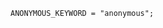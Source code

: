 <!-- This file is generated automatically by infrastructure scripts. Please don't edit by hand. -->

```{ .ebnf .slang-ebnf #ANONYMOUS_KEYWORD }
ANONYMOUS_KEYWORD = "anonymous";
```

